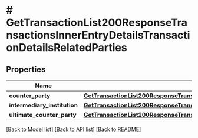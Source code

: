 # # GetTransactionList200ResponseTransactionsInnerEntryDetailsTransactionDetailsRelatedParties

## Properties

Name | Type | Description | Notes
------------ | ------------- | ------------- | -------------
**counter_party** | [**GetTransactionList200ResponseTransactionsInnerEntryDetailsTransactionDetailsRelatedPartiesCounterParty**](GetTransactionList200ResponseTransactionsInnerEntryDetailsTransactionDetailsRelatedPartiesCounterParty.md) |  | [optional]
**intermediary_institution** | [**GetTransactionList200ResponseTransactionsInnerEntryDetailsTransactionDetailsRelatedPartiesIntermediaryInstitution**](GetTransactionList200ResponseTransactionsInnerEntryDetailsTransactionDetailsRelatedPartiesIntermediaryInstitution.md) |  | [optional]
**ultimate_counter_party** | [**GetTransactionList200ResponseTransactionsInnerEntryDetailsTransactionDetailsRelatedPartiesUltimateCounterParty**](GetTransactionList200ResponseTransactionsInnerEntryDetailsTransactionDetailsRelatedPartiesUltimateCounterParty.md) |  | [optional]

[[Back to Model list]](../../README.md#models) [[Back to API list]](../../README.md#endpoints) [[Back to README]](../../README.md)
